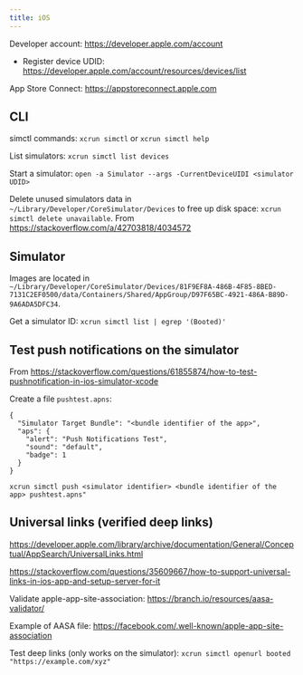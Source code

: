 ```yaml
---
title: iOS
---
```


Developer account: https://developer.apple.com/account
- Register device UDID: https://developer.apple.com/account/resources/devices/list

App Store Connect: https://appstoreconnect.apple.com


## CLI

simctl commands: `xcrun simctl` or `xcrun simctl help`

List simulators: `xcrun simctl list devices`

Start a simulator: `open -a Simulator --args -CurrentDeviceUIDI <simulator UDID>`

Delete unused simulators data in `~/Library/Developer/CoreSimulator/Devices` to free up disk space: `xcrun simctl delete unavailable`. From https://stackoverflow.com/a/42703818/4034572


## Simulator

Images are located in `~/Library/Developer/CoreSimulator/Devices/81F9EF8A-486B-4F85-8BED-7131C2EF0500/data/Containers/Shared/AppGroup/D97F65BC-4921-486A-B89D-9A6ADA5DFC34`.

Get a simulator ID: `xcrun simctl list | egrep '(Booted)'`


## Test push notifications on the simulator

From https://stackoverflow.com/questions/61855874/how-to-test-pushnotification-in-ios-simulator-xcode

Create a file `pushtest.apns`:

```
{
  "Simulator Target Bundle": "<bundle identifier of the app>",
  "aps": {
    "alert": "Push Notifications Test",
    "sound": "default",
    "badge": 1
  }
}
```

```
xcrun simctl push <simulator identifier> <bundle identifier of the app> pushtest.apns"
```


## Universal links (verified deep links)

https://developer.apple.com/library/archive/documentation/General/Conceptual/AppSearch/UniversalLinks.html

https://stackoverflow.com/questions/35609667/how-to-support-universal-links-in-ios-app-and-setup-server-for-it

Validate apple-app-site-association: https://branch.io/resources/aasa-validator/

Example of AASA file: https://facebook.com/.well-known/apple-app-site-association

Test deep links (only works on the simulator): `xcrun simctl openurl booted "https://example.com/xyz"`

